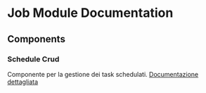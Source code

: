 # Job Module Documentation

## Components

### Schedule Crud
Componente per la gestione dei task schedulati. [Documentazione dettagliata](../../laravel/Modules/Job/docs/components/schedule_crud.md) 